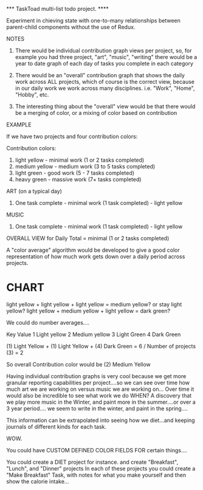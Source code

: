*** TaskToad multi-list todo project.  ****

Experiment in chieving state with one-to-many relationships between parent-child components without the use of Redux.


NOTES

1. There would be individual contribution graph views per project, so, for example you had three project,
"art", "music", "writing" there would be a year to date graph of each day of tasks you complete in each
category

2. There would be an "overall" contribution graph that shows the daily work across ALL projects, which of
course is the correct view, because in our daily work we work across many disciplines.  i.e. "Work", "Home",
"Hobby", etc.  

3. The interesting thing about the "overall" view would be that there would be a merging of color, or a
mixing of color based on contribution

EXAMPLE

If we have two projects and four contribution colors:

Contribution colors:
1. light yellow    -  minimal work (1 or 2 tasks completed)
2. medium yellow   -  medium work (3 to 5 tasks completed)
3. light green     -  good work (5 - 7 tasks completed)
4. heavy green     -  massive work (7+ tasks completed)


ART  (on a typical day)
1. One task complete  - minimal work (1 task completed) - light yellow

MUSIC
1. One task complete  - minimal work (1 task completed) - light yellow


OVERALL VIEW for Daily Total = minimal (1 or 2 tasks completed)

A "color average" algorithm would be developed to give a good color representation
of how much work gets down over a daily period across projects.


CHART
=====

light yellow + light yellow + light yellow = medium yellow?  or stay light yellow?
light yellow + medium yellow + light yellow = dark green?   

We could do number averages....

Key   Value
1     Light yellow
2     Medium yellow
3     Light Green
4     Dark Green

(1) Light Yellow + (1) Light Yellow + (4) Dark Green = 6 / Number of projects (3) = 2

So overall Contribution color would be (2) Medium Yellow

Having individual contribution graphs is very cool because we get more granular reporting capabilities 
per project....so we can see over time how much art we are working on versus music we are working on...
Over time it would also be incredible to see what work we do WHEN?  A discovery that we play more music
in the Winter, and paint more in the summer....or over a 3 year period.... we seem to write in the
winter, and paint in the spring....

This information can be extrapolated into seeing how we diet...and keeping journals of different kinds
for each task.

WOW.

You could have CUSTOM DEFINED COLOR FIELDS FOR certain things....

You could create a DIET project for instance.
and create "Breakfast", "Lunch", and "Dinner" projects
In each of these projects you could create a "Make Breakfast" Task,
  with notes for what you make yourself and then show the calorie intake...



















